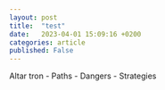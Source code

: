 ```yaml
---
layout: post
title:  "test"
date:   2023-04-01 15:09:16 +0200
categories: article
published: False
---
```

Altar tron
    - Paths
    - Dangers
    - Strategies

